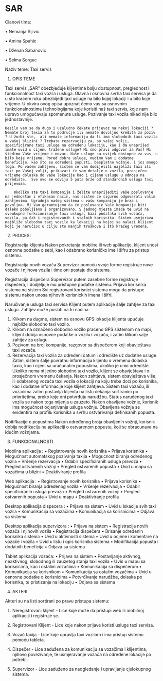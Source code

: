 # SAR
Clanovi tima:

• Nemanja Šljivic

• Amina Spahic

• Dženan Šabanovic

• Selma Sorguc


Naziv teme: Taxi servis


1.	OPIS TEME

Taxi servis „SAR“  obezbjeđuje klijentima bolju dostupnost, preglednost  i funkcionalnost taxi vozila i usluga. Glavna i osnovna svrha taxi servisa je da u sto kraćem roku obezbijedi taxi usluge na bilo kojoj lokaciji i u bilo koje vrijeme. U okviru ovog opisa upoznat ćemo vas sa osnovnim funkcionalnostima i tehnologijama koje korisiti naš taxi servis, koje nam upravo umogućavaju spomenute usluge. Pozivanje taxi vozila nikad nije bilo jednostavnije. 

 	Desilo vam se da dugo i uzaludno čekate prijevoz na nekoj lokaciji ? Nemate broj taxia za to područje ili nemate dovoljno kredita za poziv ? U žurbi ste,  ali nemate informaciju da li ima slobodnih taxi vozila u vašoj blizini ? Trebate rezervaciju za, po vašoj volji, specificirane taxi usluge na određenu lokaciju, kao i da unaprijed imate uvid u cijenu tražene usluge? Mi smo pravi odgovor za Vas! Mi  štedimo Vaše vrijeme i novac. Naše usluge su uvijek dostupne za vas, u bilo koje vrijeme. Pored dobre usluge, nudimo Vam i dodatne beneficije, kao što su određeni popusti, besplatne vožnje, i jos mnogo toga. Po vašem zahtjevu, sistem će vam dodijeliti najbliži taxi ili taxi po Vašoj volji, prikazati će vam detalje o vozilu, prosječno vrijeme dolaska do vaše lokacije kao i cijenu uslugu u odnosu na odredište.  Sve ovo se odvija 5 puta brže od standardnih usluga taxi prijevoza.

        Ukoliko ste taxi kompanija i želite unaprijediti vaše poslovanje na jednostan i efikasan način, naš sistem će sigurno odgovarati vašim zahtjevima. Ugradnja našeg sistema u vašu kompaniju je brza i povoljna. Mi Vam garantujemo da će poslovanje Vaše kompanije biti daleko poboljšano i organizovano. S jednog mjesta imaće te uvid na sveukupno funkcionisanje taxi usluga, bazi podataka svih vozača, vozila, pa čak i registrovanih i stalnih korisnika. Sistem usmjerava najbliže slobodno taxi vozilo ka lokaciji na kojoj se nalazi klijent koji je naručioc u cilju sto manjih troškova i što kraćeg vremena.
	


2.	PROCESI

Registracija klijenta
Nakon pokretanja mobilne ili web aplikacije, klijent  unosi osnovne podatke o sebi, kao i odabrano korisničko ime i šifru za pristup sistemu. 

Registracija novih vozača
Supervizor pomoću svoje forme registruje nove vozače i njihova vozila i time oni postaju dio sistema.


Registracija dispečera
Supervizor putem zasebne forme registruje dispečera, i dodjeljuje mu pristupne podatke sistemu.
Prijava korisnika sistema na sistem
Svi registrovani korisnici sistema mogu da pristupe sistemu nakon unosa njihovih korisnickih imena i šifri.

Naručivanje usluga taxi servisa
Klijent putem aplikacije šalje zahtjev za taxi uslugu. Zahtjev može poslati na tri načina:
1.	Klikom na dugme, sistem na osnovu GPS lokacije klijenta upućuje najbliže slobodno taxi vozilo.
2.	Klikom na označeno slobodno vozilo praćeno GPS sistemom na mapi, klijent dobija osnovne podatke o vozilu i vozaču, i zatim klikom salje zahtjev za uslugu. 
3.	Pozivom na broj kompanije, razgovor sa dispečerom koji obavještava taxi vozače. 
4.	Rezervacija taxi vozila za određeni datum i odredište uz dodatne usluge.
Zatim, sistem šalje povratnu informaciju klijentu o vremenu dolaska taxia, kao i cijeni sa uračunatim popustima, ukoliko je unio odredište. Ukoliko nema ni jedno slobodno taxi vozilo, klijent se obavještava i o prosječnom vremenu čekanja.
Nakon zahtjeva, sistem obavještava više, ili odabranog vozača taxi vozila o lokaciji na koju treba doći po korisnika, kao i dodatne informacije koje klijent zahtjeva. Sistem taxi vozaču, ili vozačima zatim postavlja klijenta na listu čekanja sortiranim po prioritetima, preko koje oni potvrđuju narudžbu. Status naručenog taxi vozila se nakon toga mijenja u zauzeto.
Nakon obavljene vožnje, korisnik ima mogućnost ocjenjivanja usluga vožnje. Obavljena vožnja se evidentira na profilu korisnika u svrhu ostvarivanja definisanih popusta.

Noitifkacije o popustima 
Nakon određenog broja obavljenih vožnji, korisnik dobija notifikaciju na aplikaciji o ostvarenom popustu, koji se obracunava na idućim vožnjama. 


3.	FUNKCIONALNOSTI

Mobilna aplikacija : 
•	Registrovanje novih korisnika
•	Prijava korisnika
•	Mogućnost automatskog pozivanja taxija
•	Mogućnost biranja određenog vozila
•	Vršenje rezervacija
•	Odabir specificiranih usluga prevoza
•	Pregled ostvarenih voznji
•	Pregled ostvarenih popusta
•	Uvid u mapu sa vozačima u blizini
•	Deaktiviranje profila

Web aplikacija : 
•	Registrovanje novih korisnika
•	Prijava korisnika
•	Mogućnost biranja određenog vozila
•	Vršenje rezervacija
•	Odabir specificiranih usluga prevoza
•	Pregled ostvarenih voznji
•	Pregled ostvarenih popusta
•	Uvid u mapu 
•	Deaktiviranje profila


Desktop aplikacija dispecera : 
•	Prijava na sistem
•	Uvid u lokacije svih taxi vozila
•	Komunikacija sa vozačima
•	Komunikacija sa korisnicima
•	Odjava sa sistema

Desktop aplikacija supervizora :
•	Prijava na sistem
•	Registracija novih vozača i njihovih vozila
•	Registracija dispečera
•	Brisanje određenih korisnika sistema
•	Uvid u aktivnosti sistema
•	Uvid u ocjene i komentare na vozače i vozila
•	Uvid u listu i opis korisnika sistema
•	Modifikacija popusta i dodatnih beneficija
•	Odjava sa sistema

Tablet aplikacija vozača:
•	Prijava na sistem
•	Postavljanje aktivnog, neaktivnog, slobodnog ili zauzetog stanja taxi vozila
•	Uvid u mapu sa korisnicima, kao i ostalim vozačima
•	Komunikacija sa dispečerom
•	Komunikacija sa korisnikom
•	Komunikacija sa ostalim vozačima
•	Uvid u osnovne podatke o korisnicima
•	Potvrđivanje narudžbe, dolaska po korisnika, te pristizanja na lokaciju
•	Odjava sa sistema


4.	AKTERI

Akteri su na listi sortirani po pravu pristupa sistemu:

1.	Neregistrovani klijent - Lice koje može da pristupi web ili mobilnoj aplikaciji i registruje se.

2.	Registrovani Klijent - Lice koje nakon prijave koristi usluge taxi servisa.

3.	Vozač taxija - Lice koje upravlja taxi vozilom i ima pristup sistemu pomoću tableta.

4.	Dispečer - Lice zadužena za komunikaciju sa vozačima i klijentima, njihovo povezivanje, te usmjeravanje vozača na određene lokacije po potrebi.

5.	Supervizor - Lice zaduženo za nadgledanje i upravljanje cjelokupnog sistema.




